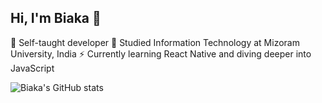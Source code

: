 ## Hi, I'm Biaka 👋


🔭 Self-taught developer
🌱 Studied Information Technology at Mizoram University, India
⚡ Currently learning React Native and diving deeper into JavaScript

![Biaka's GitHub stats](https://github-readme-stats.vercel.app/api?username=anuraghazra&hide=contribs,prs)
